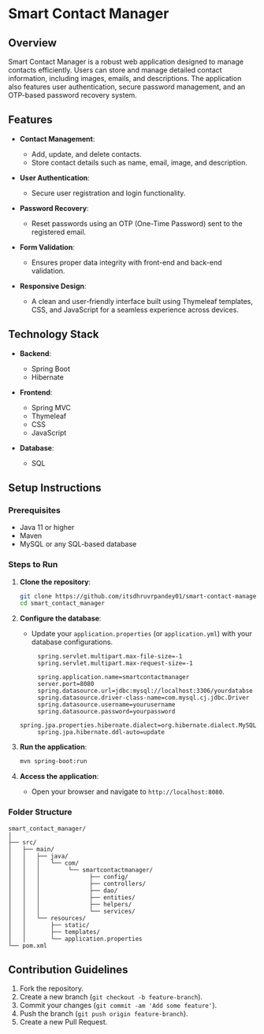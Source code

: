 # Smart Contact Manager

## Overview
Smart Contact Manager is a robust web application designed to manage contacts efficiently. Users can store and manage detailed contact information, including images, emails, and descriptions. The application also features user authentication, secure password management, and an OTP-based password recovery system.

## Features

- **Contact Management**: 
  - Add, update, and delete contacts.
  - Store contact details such as name, email, image, and description.

- **User Authentication**: 
  - Secure user registration and login functionality.

- **Password Recovery**: 
  - Reset passwords using an OTP (One-Time Password) sent to the registered email.

- **Form Validation**: 
  - Ensures proper data integrity with front-end and back-end validation.

- **Responsive Design**: 
  - A clean and user-friendly interface built using Thymeleaf templates, CSS, and JavaScript for a seamless experience across devices.

## Technology Stack

- **Backend**: 
  - Spring Boot
  - Hibernate

- **Frontend**: 
  - Spring MVC
  - Thymeleaf
  - CSS
  - JavaScript

- **Database**: 
  - SQL 

## Setup Instructions

### Prerequisites
- Java 11 or higher
- Maven
- MySQL or any SQL-based database

### Steps to Run

1. **Clone the repository**:
   ```bash
   git clone https://github.com/itsdhruvrpandey01/smart-contact-manager.git
   cd smart_contact_manager
   ```

2. **Configure the database**:
   - Update your `application.properties` (or `application.yml`) with your database configurations.
   ```properties
        spring.servlet.multipart.max-file-size=-1
        spring.servlet.multipart.max-request-size=-1
        
        spring.application.name=smartcontactmanager
        server.port=8080
        spring.datasource.url=jdbc:mysql://localhost:3306/yourdatabse
        spring.datasource.driver-class-name=com.mysql.cj.jdbc.Driver
        spring.datasource.username=yourusername
        spring.datasource.password=yourpassword
        spring.jpa.properties.hibernate.dialect=org.hibernate.dialect.MySQL8Dialect
        spring.jpa.hibernate.ddl-auto=update
   ```

3. **Run the application**:
   ```bash
   mvn spring-boot:run
   ```

4. **Access the application**:
   - Open your browser and navigate to `http://localhost:8080`.

### Folder Structure

```
smart_contact_manager/
│
├── src/
│   ├── main/
│   │   ├── java/
│   │   │   └── com/
│   │   │        └── smartcontactmanager/
│   │   │              ├── config/
│   │   │              ├── controllers/
│   │   │              ├── dao/
│   │   │              ├── entities/
│   │   │              ├── helpers/
│   │   │              └── services/
│   │   └── resources/
│   │       ├── static/
│   │       ├── templates/
│   │       └── application.properties
└── pom.xml
```

## Contribution Guidelines

1. Fork the repository.
2. Create a new branch (`git checkout -b feature-branch`).
3. Commit your changes (`git commit -am 'Add some feature'`).
4. Push the branch (`git push origin feature-branch`).
5. Create a new Pull Request.
